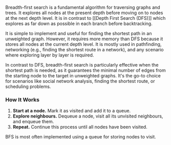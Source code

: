Breadth-first search is a fundamental algorithm for traversing graphs and trees. It explores all nodes at the present depth before moving on to nodes at the next depth level. It is in contrast to [[Depth First Search (DFS)]] which explores as far down as possible in each branch before backtracking.

It is simple to implement and useful for finding the shortest path in an unweighted graph. However, it requires more memory than DFS because it stores all nodes at the current depth level. It is mostly used in pathfinding, networking (e.g., finding the shortest route in a network), and any scenario where exploring layer by layer is required.

In contrast to DFS, breadth-first search is particularly effective when the shortest path is needed, as it guarantees the minimal number of edges from the starting node to the target in unweighted graphs. It's the go-to choice for scenarios like social network analysis, finding the shortest route, or scheduling problems.

### How It Works
1. **Start at a node.** Mark it as visited and add it to a queue.
2. **Explore neighbours.** Dequeue a node, visit all its unvisited neighbours, and enqueue them.
3. **Repeat.** Continue this process until all nodes have been visited.

BFS is most often implemented using a queue for storing nodes to visit.